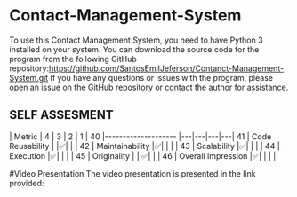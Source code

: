# Contact-Management-System
To use this Contact Management System, you need to have Python 3 installed on your system.
You can download the source code for the program from the following GitHub repository:https://github.com/SantosEmilJeferson/Contanct-Management-System.git
If you have any questions or issues with the program, please open an issue on the GitHub repository or contact the author for assistance.
## SELF ASSESMENT 
| Metric              | 4 | 3 | 2 | 1 |
40
|-------------------- |---|---|---|---|
41
| Code Reusability    |   |✅|   |   |
42
| Maintainability     |✅|   |   |   |
43
| Scalability         |✅|   |   |   |
44
| Execution           |✅|   |   |   |
45
| Originality         |  | ✅|   |   |
46
| Overall Impression  |✅|   |   |   |


#Video Presentation The video presentation is presented in the link provided:


